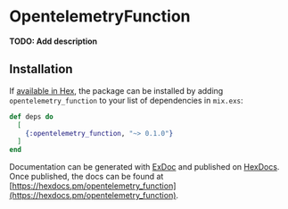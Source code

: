 # OpentelemetryFunction

**TODO: Add description**

## Installation

If [available in Hex](https://hex.pm/docs/publish), the package can be installed
by adding `opentelemetry_function` to your list of dependencies in `mix.exs`:

```elixir
def deps do
  [
    {:opentelemetry_function, "~> 0.1.0"}
  ]
end
```

Documentation can be generated with [ExDoc](https://github.com/elixir-lang/ex_doc)
and published on [HexDocs](https://hexdocs.pm). Once published, the docs can
be found at [https://hexdocs.pm/opentelemetry_function](https://hexdocs.pm/opentelemetry_function).

